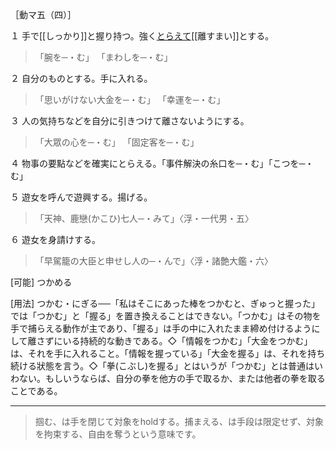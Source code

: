 
［動マ五（四）］

１ 手で[[しっかり]]と握り持つ。強く[とらえて](%E3%81%A8%E3%82%89%E3%81%88%E3%82%8B%EF%BC%88%E6%8D%95%E3%81%88%E3%82%8B%EF%BC%89)[[離すまい]]とする。
>「腕を─・む」
>「まわしを─・む」

２ 自分のものとする。手に入れる。
>「思いがけない大金を─・む」
>「幸運を─・む」

３ 人の気持ちなどを自分に引きつけて離さないようにする。
>「大眾の心を─・む」
>「固定客を─・む」

４ 物事の要點などを確実にとらえる。「事件解決の糸口を─・む」「こつを─・む」

５ 遊女を呼んで遊興する。揚げる。

> 「天神、鹿戀(かこひ)七人─・みて」〈浮・一代男・五〉

６ 遊女を身請けする。

> 「早駕籠の大臣と申せし人の─・んで」〈浮・諸艶大鑑・六〉

[可能] つかめる

[用法] つかむ・にぎる──「私はそこにあった棒をつかむと、ぎゅっと握った」では「つかむ」と「握る」を置き換えることはできない。「つかむ」はその物を手で捕らえる動作が主であり、「握る」は手の中に入れたまま締め付けるようにして離さずにいる持続的な動きである。◇「情報をつかむ」「大金をつかむ」は、それを手に入れること。「情報を握っている」「大金を握る」は、それを持ち続ける狀態を言う。◇「拳(こぶし)を握る」とはいうが「つかむ」とは普通はいわない。もしいうならば、自分の拳を他方の手で取るか、または他者の拳を取ることである。

---
> 掴む、は手を閉じて対象をholdする。捕まえる、は手段は限定せず、対象を拘束する、自由を奪うという意味です。